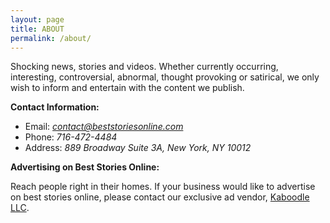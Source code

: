 ```yaml
---
layout: page
title: ABOUT
permalink: /about/
---
```


Shocking news, stories and videos. Whether currently occurring, interesting, controversial, abnormal, thought provoking or satirical, we only wish to inform and entertain with the content we publish.

__Contact Information:__

- Email: *contact@beststoriesonline.com*
- Phone: *716-472-4484*
- Address: *889 Broadway Suite 3A, New York, NY 10012*

__Advertising on Best Stories Online:__

Reach people right in their homes.  If your business would like to advertise 
on best stories online, please contact our exclusive ad vendor, [Kaboodle LLC](https://github.com/ptsteadman/kaboodle).
